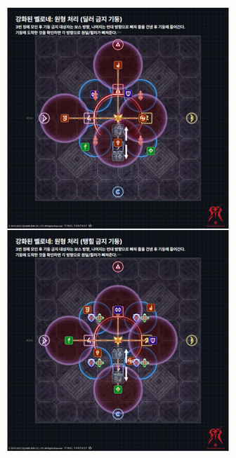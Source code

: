 ![/p4s_I/0009.png](https://raw.githubusercontent.com/Gangaemonium/Asphodelos/main//p4s_I/0009.png)
![/p4s_I/0010.png](https://raw.githubusercontent.com/Gangaemonium/Asphodelos/main//p4s_I/0010.png)
